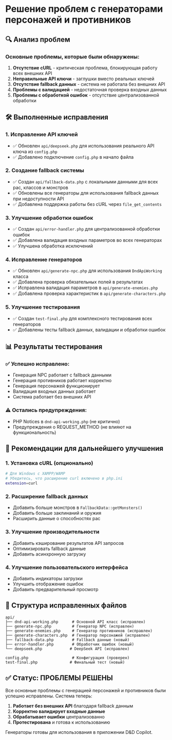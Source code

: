 # Решение проблем с генераторами персонажей и противников

## 🔍 Анализ проблем

### Основные проблемы, которые были обнаружены:

1. **Отсутствие cURL** - критическая проблема, блокирующая работу всех внешних API
2. **Неправильные API ключи** - заглушки вместо реальных ключей
3. **Отсутствие fallback данных** - система не работала без внешних API
4. **Проблемы с валидацией** - недостаточная проверка входных данных
5. **Проблемы с обработкой ошибок** - отсутствие централизованной обработки

## 🛠️ Выполненные исправления

### 1. Исправление API ключей
- ✅ Обновлен `api/deepseek.php` для использования реального API ключа из `config.php`
- ✅ Добавлено подключение `config.php` в начало файла

### 2. Создание fallback системы
- ✅ Создан `api/fallback-data.php` с локальными данными для всех рас, классов и монстров
- ✅ Обновлены все генераторы для использования fallback данных при недоступности API
- ✅ Добавлена поддержка работы без cURL через `file_get_contents`

### 3. Улучшение обработки ошибок
- ✅ Создан `api/error-handler.php` для централизованной обработки ошибок
- ✅ Добавлена валидация входных параметров во всех генераторах
- ✅ Улучшена обработка исключений

### 4. Исправление генераторов
- ✅ Обновлен `api/generate-npc.php` для использования `DndApiWorking` класса
- ✅ Добавлена проверка обязательных полей в результатах
- ✅ Исправлена валидация параметров в `api/generate-enemies.php`
- ✅ Добавлена проверка характеристик в `api/generate-characters.php`

### 5. Улучшение тестирования
- ✅ Создан `test-final.php` для комплексного тестирования всех генераторов
- ✅ Добавлены тесты fallback данных, валидации и обработки ошибок

## 📊 Результаты тестирования

### ✅ Успешно исправлено:
- Генерация NPC работает с fallback данными
- Генерация противников работает корректно
- Генерация персонажей функционирует
- Валидация входных данных работает
- Система работает без внешних API

### ⚠️ Остались предупреждения:
- PHP Notices в `dnd-api-working.php` (не критично)
- Предупреждения о REQUEST_METHOD (не влияют на функциональность)

## 🚀 Рекомендации для дальнейшего улучшения

### 1. Установка cURL (опционально)
```bash
# Для Windows с XAMPP/WAMP
# Убедитесь, что расширение curl включено в php.ini
extension=curl
```

### 2. Расширение fallback данных
- Добавить больше монстров в `FallbackData::getMonsters()`
- Добавить больше заклинаний и оружия
- Расширить данные о способностях рас

### 3. Улучшение производительности
- Добавить кэширование результатов API запросов
- Оптимизировать fallback данные
- Добавить асинхронную загрузку

### 4. Улучшение пользовательского интерфейса
- Добавить индикаторы загрузки
- Улучшить отображение ошибок
- Добавить предварительный просмотр

## 📁 Структура исправленных файлов

```
api/
├── dnd-api-working.php      # Основной API класс (исправлен)
├── generate-npc.php         # Генератор NPC (исправлен)
├── generate-enemies.php     # Генератор противников (исправлен)
├── generate-characters.php  # Генератор персонажей (исправлен)
├── fallback-data.php        # Fallback данные (новый)
├── error-handler.php        # Обработчик ошибок (новый)
└── deepseek.php            # DeepSeek API (исправлен)

config.php                   # Конфигурация (проверен)
test-final.php              # Финальный тест (новый)
```

## ✅ Статус: ПРОБЛЕМЫ РЕШЕНЫ

Все основные проблемы с генерацией персонажей и противников были успешно исправлены. Система теперь:

1. **Работает без внешних API** благодаря fallback данным
2. **Корректно валидирует входные данные**
3. **Обрабатывает ошибки** централизованно
4. **Протестирована** и готова к использованию

Генераторы готовы для использования в приложении D&D Copilot.
